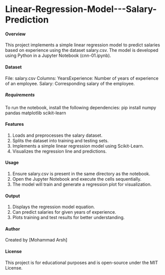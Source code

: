 # Linear-Regression-Model---Salary-Prediction
#### Overview
This project implements a simple linear regression model to predict salaries based on experience using the dataset salary.csv. The model is developed using Python in a Jupyter Notebook (cnn-01.ipynb).

#### Dataset
File: salary.csv
Columns:
YearsExperience: Number of years of experience of an employee.
Salary: Corresponding salary of the employee.

##### Requirements
To run the notebook, install the following dependencies:
pip install numpy pandas matplotlib scikit-learn

#### Features
1) Loads and preprocesses the salary dataset.
2) Splits the dataset into training and testing sets.
3) Implements a simple linear regression model using Scikit-Learn.
4) Visualizes the regression line and predictions.

#### Usage
1) Ensure salary.csv is present in the same directory as the notebook.
2) Open the Jupyter Notebook and execute the cells sequentially.
3) The model will train and generate a regression plot for visualization.

#### Output
1) Displays the regression model equation.
2) Can predict salaries for given years of experience.
3) Plots training and test results for better understanding.

#### Author
Created by [Mohammad Arsh]

#### License
This project is for educational purposes and is open-source under the MIT License.

